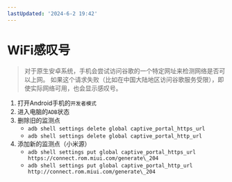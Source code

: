 ```yaml
---
lastUpdated: '2024-6-2 19:42'
---
```


# WiFi感叹号

> 对于原生安卓系统，手机会尝试访问谷歌的一个特定网址来检测网络是否可以上网。
> 如果这个请求失败（比如在中国大陆地区访问谷歌服务受限），即使实际网络可用，也会显示感叹号。

1. 打开Android手机的```开发者模式```
2. 进入电脑的```ADB```状态
3. 删除旧的监测点
	- ```adb shell settings delete global captive_portal_https_url```
	- ```adb shell settings delete global captive_portal_http_url```
4. 添加新的监测点（小米源）
	- ```adb shell settings put global captive_portal_https_url https://connect.rom.miui.com/generate\_204```
	- ```adb shell settings put global captive_portal_http_url http://connect.rom.miui.com/generate\_204```
